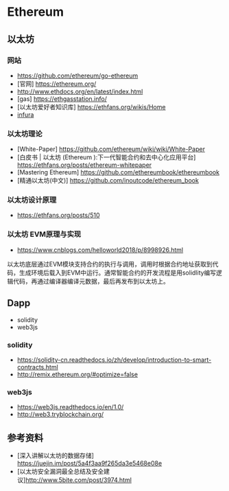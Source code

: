 # Ethereum

## 以太坊

### 网站
* https://github.com/ethereum/go-ethereum
* [官网] https://ethereum.org/
* http://www.ethdocs.org/en/latest/index.html
* [gas] https://ethgasstation.info/
* [以太坊爱好者知识库] https://ethfans.org/wikis/Home
* [infura](https://infura.io/dashboard)


### 以太坊理论
* [White-Paper] https://github.com/ethereum/wiki/wiki/White-Paper
* [白皮书 | 以太坊 (Ethereum ):下一代智能合约和去中心化应用平台] https://ethfans.org/posts/ethereum-whitepaper
* [Mastering Ethereum] https://github.com/ethereumbook/ethereumbook
* [精通以太坊(中文)] https://github.com/inoutcode/ethereum_book

### 以太坊设计原理
* https://ethfans.org/posts/510

### 以太坊 EVM原理与实现
* https://www.cnblogs.com/helloworld2018/p/8998926.html

以太坊底层通过EVM模块支持合约的执行与调用，调用时根据合约地址获取到代码，生成环境后载入到EVM中运行。通常智能合约的开发流程是用solidlity编写逻辑代码，再通过编译器编译元数据，最后再发布到以太坊上。


## Dapp 
- solidity
- web3js
### solidity
* https://solidity-cn.readthedocs.io/zh/develop/introduction-to-smart-contracts.html
* http://remix.ethereum.org/#optimize=false
### web3js
* https://web3js.readthedocs.io/en/1.0/
* http://web3.tryblockchain.org/

## 参考资料
* [深入讲解以太坊的数据存储] https://juejin.im/post/5a4f3aa9f265da3e5468e08e
* [以太坊安全漏洞最全总结及安全建议]http://www.5bite.com/post/3974.html
